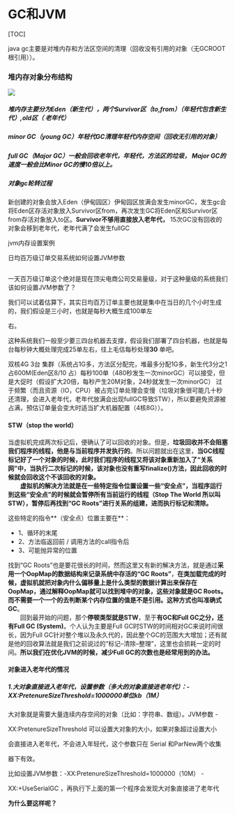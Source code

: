 # GC和JVM

[TOC]

java  gc主要是对堆内存和方法区空间的清理（回收没有引用的对象（无GCROOT根引用））。

### 堆内存对象分布结构

![](D:/book/Import/mybook/javaji-chu/assets/%E5%86%85%E5%AD%98%E5%88%86%E5%B8%83.png)

##### 堆内存主要分为Eden（新生代），两个Survivor区（to,from）（年轻代包含新生代）,old区（ 老年代）

##### minor GC（young GC）年轻代GC清理年轻代内存空间（回收无引用的对象）

##### full GC（Major GC）一般会回收老年代，年轻代，方法区的垃圾， Major GC的速度一般会比Minor GC的慢10倍以上。

##### 对象gc轮转过程

新创建的对象会放入Eden（伊甸园区）伊甸园区放满会发生minorGC，发生gc会将Eden区存活对象放入Survivor区from，再次发生GC将Eden区和Survivor区from存活对象放入to区。**Survivor不够用直接放入老年代，** 15次GC没有回收的对象会移到老年代，老年代满了会发生fullGC

jvm内存设置案例

日均百万级订单交易系统如何设置JVM参数

![]()

一天百万级订单这个绝对是现在顶尖电商公司交易量级，对于这种量级的系统我们该如何设置JVM参数了？

我们可以试着估算下，其实日均百万订单主要也就是集中在当日的几个小时生成的，我们假设是三小时，也就是每秒大概生成100单左

右。

这种系统我们一般至少要三四台机器去支撑，假设我们部署了四台机器，也就是每台每秒钟大概处理完成25单左右，往上毛估每秒处理**30** 单吧。

双核4G 3台 集群（系统占1G多，方法区分配完，堆最多分配1G多，新生代3分之1占600M\(Eden区8/10 占）每秒100单（480秒发生一次minorGC）可以接受，但是大促时（假设扩大20倍，每秒产生20M对象，24秒就发生一次minorGC） 过于频繁（而且资源（IO，CPU）被占完订单处理会变慢（垃圾对象很可能几十秒还清理，会进入老年代，老年代放满会出现fullGC导致STW），所以要避免资源被占满，预估订单量会变大时适当扩大机器配置（4核8G））。

#### STW（stop the world）

当虚拟机完成两次标记后，便确认了可以回收的对象。但是，**垃圾回收并不会阻塞我们程序的线程，他是与当前程序并发执行的**。所以问题就出在这里，**当GC线程标记好了一个对象的时候，此时我们程序的线程又将该对象重新加入了“关系网”中，当执行二次标记的时候，该对象也没有重写finalize\(\)方法，因此回收的时候就会回收这个不该回收的对象。**   
  **虚拟机的解决方法就是在一些特定指令位置设置一些“安全点”，当程序运行到这些“安全点”的时候就会暂停所有当前运行的线程（Stop The World 所以叫STW），暂停后再找到“GC Roots”进行关系的组建，进而执行标记和清除。**

这些特定的指令**（安全点）位置主要在**：

- 1、循环的末尾
- 2、方法临返回前 / 调用方法的call指令后
- 3、可能抛异常的位置

找到“GC Roots”也是要花很长的时间，然而这里又有新的解决方法，就是通过**采用一个OopMap的数据结构来记录系统中存活的“GC Roots”**，**在类加载完成的时候，虚拟机就把对象内什么偏移量上是什么类型的数据计算出来保存在OopMap，通过解释OopMap就可以找到堆中的对象，这些对象就是GC Roots。而不需要一个一个的去判断某个内存位置的值是不是引用。这种方式也叫准确式GC**。   
  回到最开始的问题，那个**停顿类型就是STW**，至于**有GC和Full GC之分，还有Full GC \(System\)**。个人认为主要是Full GC时STW的时间相对GC来说时间很长，因为Full GC针对整个堆以及永久代的，因此整个GC的范围大大增加；还有就是他的回收算法就是我们之前说过的“标记–清除–整理”，这里也会损耗一定的时间。**所以我们在优化JVM的时候，减少Full GC的次数也是经常用到的办法。**

#### 对象进入老年代的情况

##### 1.大对象直接进入老年代，设置参数（多大的对象直接进老年代）：-XX:PretenureSizeThreshold=1000000单位kb（1M）

大对象就是需要大量连续内存空间的对象（比如：字符串、数组）。JVM参数 -

XX:PretenureSizeThreshold 可以设置大对象的大小，如果对象超过设置大小

会直接进入老年代，不会进入年轻代，这个参数只在 Serial 和ParNew两个收集

器下有效。

比如设置JVM参数：-XX:PretenureSizeThreshold=1000000（10M） -

XX:+UseSerialGC ，再执行下上面的第一个程序会发现大对象直接进了老年代

**为什么要这样呢？**

